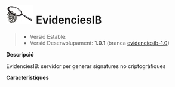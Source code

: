 
# ![Logo](https://github.com/GovernIB/maven/raw/binaris/evidenciesib/app-logo.jpg)  EvidenciesIB

> - Versió Estable:
> - Versió Desenvolupament: __1.0.1__ (branca [evidenciesib-1.0](https://github.com/GovernIB/evidenciesib/tree/evidenciesib-1.0))

**Descripció**

EvidenciesIB: servidor per generar signatures no criptogràfiques


**Característiques**

